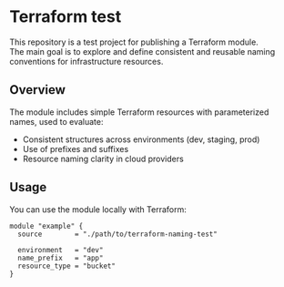 # Terraform test

This repository is a test project for publishing a Terraform module.  
The main goal is to explore and define consistent and reusable naming conventions for infrastructure resources.

## Overview

The module includes simple Terraform resources with parameterized names, used to evaluate:

- Consistent structures across environments (dev, staging, prod)
- Use of prefixes and suffixes
- Resource naming clarity in cloud providers

## Usage

You can use the module locally with Terraform:

```hcl
module "example" {
  source        = "./path/to/terraform-naming-test"

  environment   = "dev"
  name_prefix   = "app"
  resource_type = "bucket"
}
```
